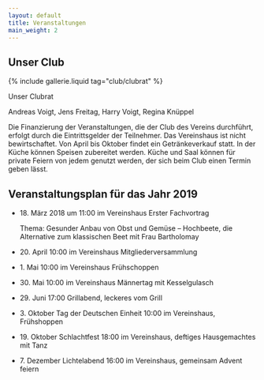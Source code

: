 ```yaml
---
layout: default
title: Veranstaltungen
main_weight: 2
---
```


## Unser Club

{% include gallerie.liquid tag="club/clubrat" %}

Unser Clubrat

Andreas Voigt, Jens Freitag, Harry Voigt, Regina Knüppel

Die Finanzierung der Veranstaltungen, die der Club des Vereins durchführt, erfolgt durch die Eintrittsgelder der Teilnehmer. Das Vereinshaus ist nicht bewirtschaftet. Von April bis Oktober findet ein Getränkeverkauf statt.
In der Küche können Speisen zubereitet werden. Küche und Saal können für private Feiern von jedem genutzt werden, der sich beim Club einen Termin geben lässt.


## Veranstaltungsplan für das Jahr 2019 

- 18\. März 2018 um 11:00 im Vereinshaus Erster Fachvortrag

  Thema: Gesunder Anbau von Obst und Gemüse – Hochbeete, die Alternative zum klassischen Beet mit Frau Bartholomay
- 20\. April 10:00 im Vereinshaus Mitgliederversammlung
- 1\. Mai 10:00 im Vereinshaus Frühschoppen 
- 30\. Mai 10:00 im Vereinshaus Männertag mit Kesselgulasch 
- 29\. Juni 17:00 Grillabend, leckeres vom Grill
- 3\. Oktober Tag der Deutschen Einheit 10:00 im Vereinshaus, Frühshoppen 
- 19\. Oktober Schlachtfest 18:00 im Vereinshaus, deftiges Hausgemachtes mit Tanz 
- 7\.  Dezember Lichtelabend 16:00 im Vereinshaus, gemeinsam Advent feiern


  

